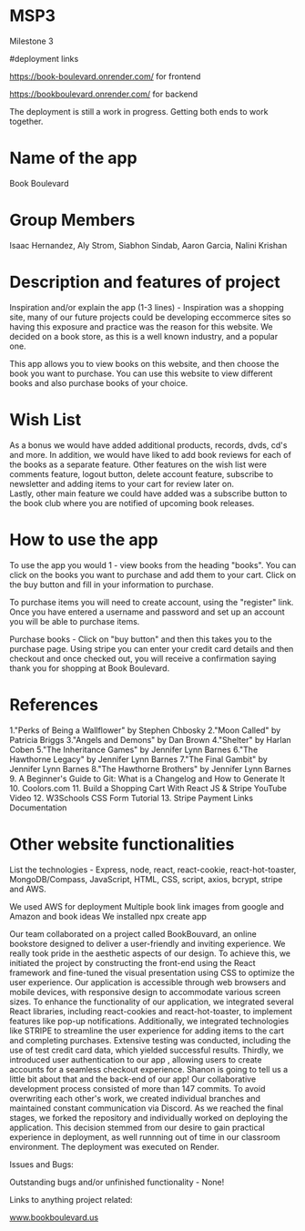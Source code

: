 # MSP3
Milestone 3

#deployment links

https://book-boulevard.onrender.com/    for frontend

https://bookboulevard.onrender.com/    for backend

The deployment is still a work in progress. Getting both ends to work together.

# Name of the app

Book Boulevard 

# Group Members

Isaac Hernandez, Aly Strom, Siabhon Sindab, Aaron Garcia, Nalini Krishan

# Description and features of project

Inspiration and/or explain the app (1-3 lines) - Inspiration was a shopping site, many of our future projects could be developing eccommerce sites so having this exposure and practice was the reason for this website. We decided on a book store, as this is a well known industry, and a popular one. 

This app allows you to view books on this website, and then choose the book you want to purchase. You can use this website to view different books and also purchase books of your choice.  

# Wish List

As a bonus we would have added additional products, records, dvds, cd's and more. 
In addition, we would have liked to add book reviews for each of the books as a separate feature. 
Other features on the wish list were comments feature, logout button, delete account feature, subscribe to newsletter and adding items to your cart for review later on.  
Lastly, other main feature we could have added was a subscribe button to the book club where you are notified of upcoming book releases.


# How to use the app

 To use the app you would 1 - view books from the heading "books". You can click on the books you want to purchase and add them to your cart. Click on the buy button and fill in your information to purchase. 

 To purchase items you will need to create account, using the "register" link. Once you have entered a username and password and set up an account you will be able to purchase items. 
 
 Purchase books - Click on "buy button" and then this takes you to the purchase page. 
 Using stripe you can enter your credit card details and then checkout and once checked out, you will receive a confirmation saying thank you for shopping at Book Boulevard. 

# References

1."Perks of Being a Wallflower" by Stephen Chbosky
2."Moon Called" by Patricia Briggs
3."Angels and Demons" by Dan Brown
4."Shelter" by Harlan Coben
5."The Inheritance Games" by Jennifer Lynn Barnes
6."The Hawthorne Legacy" by Jennifer Lynn Barnes
7."The Final Gambit" by Jennifer Lynn Barnes
8."The Hawthorne Brothers" by Jennifer Lynn Barnes
9. A Beginner's Guide to Git: What is a Changelog and How to Generate It
10. Coolors.com
11. Build a Shopping Cart With React JS & Stripe YouTube Video
12. W3Schools CSS Form Tutorial
13. Stripe Payment Links Documentation

# Other website functionalities


List the technologies - Express, node, react, react-cookie, react-hot-toaster, MongoDB/Compass, JavaScript, HTML, CSS, script, axios, bcrypt, stripe and AWS.

We used AWS for deployment
Multiple book link images from google and Amazon and book ideas 
We installed npx create app 

Our team collaborated on a project called BookBouvard, an online bookstore designed to deliver a user-friendly and inviting experience. We really took pride in the aesthetic aspects of our design. To achieve this, we initiated the project by constructing the front-end using the React framework and fine-tuned the visual presentation using CSS to optimize the user experience. Our application is accessible through web browsers and mobile devices, with responsive design to accommodate various screen sizes. To enhance the functionality of our application, we integrated several React libraries, including react-cookies and react-hot-toaster, to implement features like pop-up notifications. Additionally, we integrated technologies like STRIPE to streamline the user experience for adding items to the cart and completing purchases. Extensive testing was conducted, including the use of test credit card data, which yielded successful results. Thirdly, we introduced user authentication to our app , allowing users to create accounts for a seamless checkout experience. Shanon is going to tell us a little bit about that and the back-end of our app! Our collaborative development process consisted of more than 147 commits. To avoid overwriting each other's work, we created individual branches and maintained constant communication via Discord. As we reached the final stages, we forked the repository and individually worked on deploying the application. This decision stemmed from our desire to gain practical experience in deployment, as well runnning out of time in our classroom environment. The deployment was executed on Render.   

Issues and Bugs: 

Outstanding bugs and/or unfinished functionality - None! 

Links to anything project related:

www.bookboulevard.us
